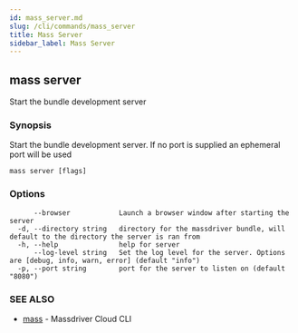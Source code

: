 ```yaml
---
id: mass_server.md
slug: /cli/commands/mass_server
title: Mass Server
sidebar_label: Mass Server
---
```

## mass server

Start the bundle development server

### Synopsis

Start the bundle development server. If no port is supplied an ephemeral port will be used

```
mass server [flags]
```

### Options

```
      --browser            Launch a browser window after starting the server
  -d, --directory string   directory for the massdriver bundle, will default to the directory the server is ran from
  -h, --help               help for server
      --log-level string   Set the log level for the server. Options are [debug, info, warn, error] (default "info")
  -p, --port string        port for the server to listen on (default "8080")
```

### SEE ALSO

* [mass](/cli/commands/mass)	 - Massdriver Cloud CLI
